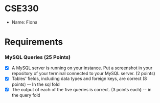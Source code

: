 # CSE330
- Name: Fiona

# Requirements
### MySQL Queries (25 Points)
- [x] A MySQL server is running on your instance. Put a screenshot in your repository of your terminal connected to your MySQL server. (2 points)
- [x] Tables' fields, including data types and foreign keys, are correct (8 points) -- In the sql fold
- [x] The output of each of the five queries is correct. (3 points each) -- in the query fold
